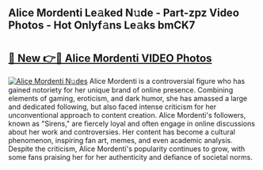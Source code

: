 ## Alice Mordenti Le𝚊ked N𝚞de - Part-zpz Video Photos - Hot Onlyf𝚊ns Le𝚊ks bmCK7

# <h2><a href="http://ab89369.deff.icu/?id=Alice+Mordenti">🔗 New 👉🔴 Alice Mordenti VIDEO Photos</a></h2>

[![Alice Mordenti N𝚞des](https://i.imgur.com/rIISA9y.gif)](http://ab89369.deff.icu/?id=Alice+Mordenti)
Alice Mordenti is a controversial figure who has gained notoriety for her unique brand of online presence. Combining elements of gaming, eroticism, and dark humor, she has amassed a large and dedicated following, but also faced intense criticism for her unconventional approach to content creation. Alice Mordenti's followers, known as "Sirens," are fiercely loyal and often engage in online discussions about her work and controversies. Her content has become a cultural phenomenon, inspiring fan art, memes, and even academic analysis. Despite the criticism, Alice Mordenti's popularity continues to grow, with some fans praising her for her authenticity and defiance of societal norms.
